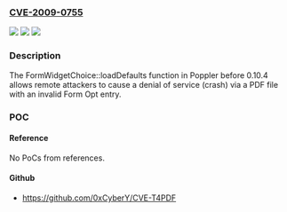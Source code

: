 ### [CVE-2009-0755](https://cve.mitre.org/cgi-bin/cvename.cgi?name=CVE-2009-0755)
![](https://img.shields.io/static/v1?label=Product&message=n%2Fa&color=blue)
![](https://img.shields.io/static/v1?label=Version&message=n%2Fa&color=blue)
![](https://img.shields.io/static/v1?label=Vulnerability&message=n%2Fa&color=brighgreen)

### Description

The FormWidgetChoice::loadDefaults function in Poppler before 0.10.4 allows remote attackers to cause a denial of service (crash) via a PDF file with an invalid Form Opt entry.

### POC

#### Reference
No PoCs from references.

#### Github
- https://github.com/0xCyberY/CVE-T4PDF

